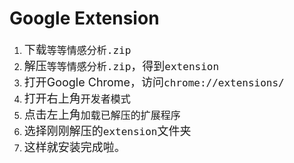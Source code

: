 # Google Extension
1. <font size="4">下载<kbd>等等情感分析.zip</kbd></font>
2. <font size="4">解压<kbd>等等情感分析.zip</kbd>，得到<kbd>extension</kbd></font>
3. <font size="4">打开Google Chrome，访问<kbd>chrome://extensions/</kbd></font>
5. <font size="4">打开右上角<kbd>开发者模式</kbd></font>
7. <font size="4">点击左上角<kbd>加载已解压的扩展程序</kbd></font>
8. <font size="4">选择刚刚解压的<kbd>extension</kbd>文件夹</font>
9. <font size="4">这样就安装完成啦。</font>
